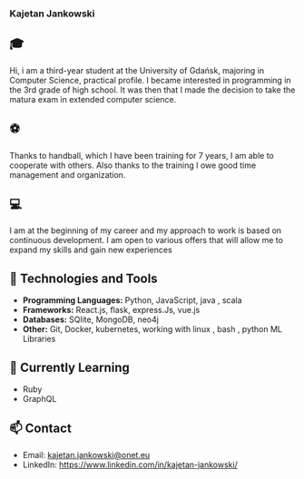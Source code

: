 ### Kajetan Jankowski

## 🎓 
Hi, i am a third-year student at the University of Gdańsk, majoring in Computer Science, practical profile. I became interested in programming in the 3rd grade of high school. It was then that I made the decision to take the matura exam in extended computer science.

## ⚽ 
Thanks to handball, which I have been training for 7 years, I am able to cooperate with others. Also thanks to the training I owe good time management and organization.

## 💻 
I am at the beginning of my career and my approach to work is based on continuous development. I am open to various offers that will allow me to expand my skills and gain new experiences


## 🔧 Technologies and Tools

- **Programming Languages:** Python, JavaScript, java , scala
- **Frameworks:**  React.js, flask, express.Js, vue.js
- **Databases:** SQlite, MongoDB, neo4j 
- **Other:** Git, Docker, kubernetes, working with linux , bash , python ML Libraries

## 🌱 Currently Learning

- Ruby
- GraphQL

## 📫 Contact

- Email: kajetan.jankowski@onet.eu
- LinkedIn: https://www.linkedin.com/in/kajetan-jankowski/

